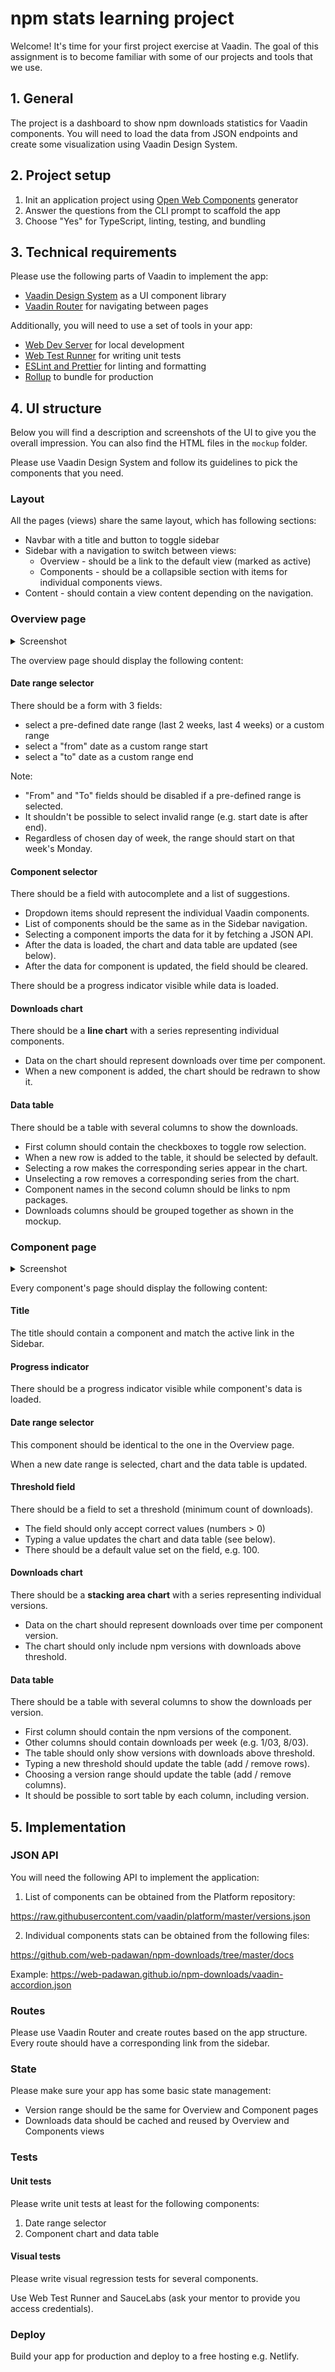 # npm stats learning project

Welcome! It's time for your first project exercise at Vaadin.
The goal of this assignment is to become familiar with some of our projects and tools that we use.

## 1. General

The project is a dashboard to show npm downloads statistics for Vaadin components.
You will need to load the data from JSON endpoints and create some visualization
using Vaadin Design System.

## 2. Project setup

1. Init an application project using [Open Web Components](https://open-wc.org/docs/development/generator/) generator
2. Answer the questions from the CLI prompt to scaffold the app
3. Choose "Yes" for TypeScript, linting, testing, and bundling

## 3. Technical requirements

Please use the following parts of Vaadin to implement the app:

- [Vaadin Design System](https://vaadin.com/docs/latest/ds/overview) as a UI component library
- [Vaadin Router](https://vaadin.com/docs/latest/fusion/routing/router) for navigating between pages

Additionally, you will need to use a set of tools in your app:

- [Web Dev Server](https://modern-web.dev/docs/dev-server/overview/) for local development
- [Web Test Runner](https://modern-web.dev/docs/test-runner/overview/) for writing unit tests
- [ESLint and Prettier](https://open-wc.org/guides/tools/linting-and-formatting/) for linting and formatting
- [Rollup](https://open-wc.org/docs/building/rollup/) to bundle for production

## 4. UI structure

Below you will find a description and screenshots of the UI to give you the overall impression.
You can also find the HTML files in the `mockup` folder.

Please use Vaadin Design System and follow its guidelines to pick the components that you need.

### Layout

All the pages (views) share the same layout, which has following sections:

- Navbar with a title and button to toggle sidebar
- Sidebar with a navigation to switch between views:
  - Overview - should be a link to the default view (marked as active)
  - Components - should be a collapsible section with items for individual components views.
- Content - should contain a view content depending on the navigation.

### Overview page

<details>
  <summary>Screenshot</summary>
  <img src="screenshots/overview.png" style="width: 1036px;">
</details>

The overview page should display the following content:

#### Date range selector

There should be a form with 3 fields:

- select a pre-defined date range (last 2 weeks, last 4 weeks) or a custom range
- select a "from" date as a custom range start
- select a "to" date as a custom range end

Note:

- "From" and "To" fields should be disabled if a pre-defined range is selected.
- It shouldn't be possible to select invalid range (e.g. start date is after end).
- Regardless of chosen day of week, the range should start on that week's Monday.

#### Component selector

There should be a field with autocomplete and a list of suggestions.

- Dropdown items should represent the individual Vaadin components.
- List of components should be the same as in the Sidebar navigation.
- Selecting a component imports the data for it by fetching a JSON API.
- After the data is loaded, the chart and data table are updated (see below).
- After the data for component is updated, the field should be cleared.

There should be a progress indicator visible while data is loaded.

#### Downloads chart

There should be a **line chart** with a series representing individual components.

- Data on the chart should represent downloads over time per component.
- When a new component is added, the chart should be redrawn to show it.

#### Data table

There should be a table with several columns to show the downloads.

- First column should contain the checkboxes to toggle row selection.
- When a new row is added to the table, it should be selected by default.
- Selecting a row makes the corresponding series appear in the chart.
- Unselecting a row removes a corresponding series from the chart.
- Component names in the second column should be links to npm packages.
- Downloads columns should be grouped together as shown in the mockup.

### Component page

<details>
  <summary>Screenshot</summary>
  <img src="screenshots/component.png" style="width: 1031px;">
</details>

Every component's page should display the following content:

#### Title

The title should contain a component and match the active link in the Sidebar.

#### Progress indicator

There should be a progress indicator visible while component's data is loaded.

#### Date range selector

This component should be identical to the one in the Overview page.

When a new date range is selected, chart and the data table is updated.

#### Threshold field

There should be a field to set a threshold (minimum count of downloads).

- The field should only accept correct values (numbers > 0)
- Typing a value updates the chart and data table (see below).
- There should be a default value set on the field, e.g. 100.

#### Downloads chart

There should be a **stacking area chart** with a series representing individual versions.

- Data on the chart should represent downloads over time per component version.
- The chart should only include npm versions with downloads above threshold.

#### Data table

There should be a table with several columns to show the downloads per version.

- First column should contain the npm versions of the component.
- Other columns should contain downloads per week (e.g. 1/03, 8/03).
- The table should only show versions with downloads above threshold.
- Typing a new threshold should update the table (add / remove rows).
- Choosing a version range should update the table (add / remove columns).
- It should be possible to sort table by each column, including version.

## 5. Implementation

### JSON API

You will need the following API to implement the application:

1. List of components can be obtained from the Platform repository:

https://raw.githubusercontent.com/vaadin/platform/master/versions.json

2. Individual components stats can be obtained from the following files:

https://github.com/web-padawan/npm-downloads/tree/master/docs

Example: https://web-padawan.github.io/npm-downloads/vaadin-accordion.json

### Routes

Please use Vaadin Router and create routes based on the app structure.
Every route should have a corresponding link from the sidebar.

### State

Please make sure your app has some basic state management:

- Version range should be the same for Overview and Component pages
- Downloads data should be cached and reused by Overview and Components views

### Tests

#### Unit tests

Please write unit tests at least for the following components:

1. Date range selector
2. Component chart and data table

#### Visual tests

Please write visual regression tests for several components.

Use Web Test Runner and SauceLabs (ask your mentor to provide you access credentials).

### Deploy

Build your app for production and deploy to a free hosting e.g. Netlify.
